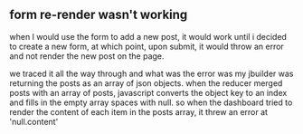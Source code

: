 ## form re-render wasn't working

when I would use the form to add a new post, it would work until i decided to
create a new form, at which point, upon submit, it would throw an error and not
render the new post on the page.

we traced it all the way through and what was the error was my jbuilder was returning
the posts as an array of json objects. when the reducer merged posts with an array of posts,
javascript converts the object key to an index and fills in the empty array spaces with null.
so when the dashboard tried to render the content of each item in the posts array, it threw an error
at 'null.content'
